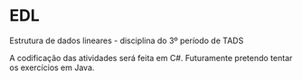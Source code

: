 # EDL
Estrutura de dados lineares - disciplina do 3º período de TADS

A codificação das atividades será feita em C#. Futuramente pretendo tentar os exercícios em Java.
